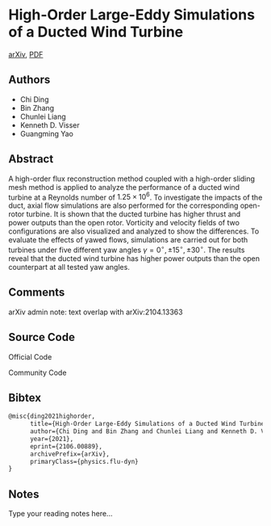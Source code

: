
# High-Order Large-Eddy Simulations of a Ducted Wind Turbine

[arXiv](https://arxiv.org/abs/2106.0889), [PDF](https://arxiv.org/pdf/2106.0889.pdf)

## Authors

- Chi Ding
- Bin Zhang
- Chunlei Liang
- Kenneth D. Visser
- Guangming Yao

## Abstract

A high-order flux reconstruction method coupled with a high-order sliding mesh method is applied to analyze the performance of a ducted wind turbine at a Reynolds number of $1.25\times 10^6$. To investigate the impacts of the duct, axial flow simulations are also performed for the corresponding open-rotor turbine. It is shown that the ducted turbine has higher thrust and power outputs than the open rotor. Vorticity and velocity fields of two configurations are also visualized and analyzed to show the differences. To evaluate the effects of yawed flows, simulations are carried out for both turbines under five different yaw angles $\gamma=0^{\circ}, \pm15^{\circ}, \pm 30^{\circ}$. The results reveal that the ducted wind turbine has higher power outputs than the open counterpart at all tested yaw angles.

## Comments

arXiv admin note: text overlap with arXiv:2104.13363

## Source Code

Official Code



Community Code



## Bibtex

```tex
@misc{ding2021highorder,
      title={High-Order Large-Eddy Simulations of a Ducted Wind Turbine}, 
      author={Chi Ding and Bin Zhang and Chunlei Liang and Kenneth D. Visser and Guangming Yao},
      year={2021},
      eprint={2106.00889},
      archivePrefix={arXiv},
      primaryClass={physics.flu-dyn}
}
```

## Notes

Type your reading notes here...


